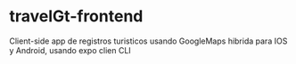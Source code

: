 # travelGt-frontend
Client-side app de registros turisticos usando GoogleMaps hibrida para IOS  y Android, usando expo clien CLI 
